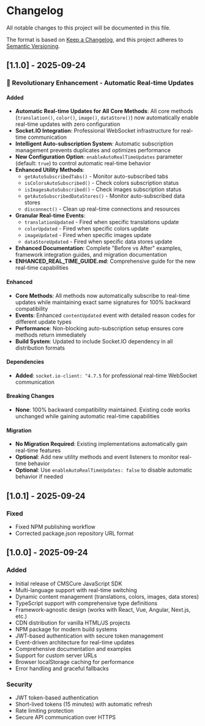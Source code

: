 # Changelog

All notable changes to this project will be documented in this file.

The format is based on [Keep a Changelog](https://keepachangelog.com/en/1.0.0/),
and this project adheres to [Semantic Versioning](https://semver.org/spec/v2.0.0.html).

## [1.1.0] - 2025-09-24

### 🚀 Revolutionary Enhancement - Automatic Real-time Updates

#### Added
- **Automatic Real-time Updates for All Core Methods**: All core methods (`translation()`, `color()`, `image()`, `dataStore()`) now automatically enable real-time updates with zero configuration
- **Socket.IO Integration**: Professional WebSocket infrastructure for real-time communication
- **Intelligent Auto-subscription System**: Automatic subscription management prevents duplicates and optimizes performance
- **New Configuration Option**: `enableAutoRealTimeUpdates` parameter (default: `true`) to control automatic real-time behavior
- **Enhanced Utility Methods**: 
  - `getAutoSubscribedTabs()` - Monitor auto-subscribed tabs
  - `isColorsAutoSubscribed()` - Check colors subscription status  
  - `isImagesAutoSubscribed()` - Check images subscription status
  - `getAutoSubscribedDataStores()` - Monitor auto-subscribed data stores
  - `disconnect()` - Clean up real-time connections and resources
- **Granular Real-time Events**:
  - `translationUpdated` - Fired when specific translations update
  - `colorUpdated` - Fired when specific colors update  
  - `imageUpdated` - Fired when specific images update
  - `dataStoreUpdated` - Fired when specific data stores update
- **Enhanced Documentation**: Complete "Before vs After" examples, framework integration guides, and migration documentation
- **ENHANCED_REAL_TIME_GUIDE.md**: Comprehensive guide for the new real-time capabilities

#### Enhanced
- **Core Methods**: All methods now automatically subscribe to real-time updates while maintaining exact same signatures for 100% backward compatibility
- **Events**: Enhanced `contentUpdated` event with detailed reason codes for different update types
- **Performance**: Non-blocking auto-subscription setup ensures core methods return immediately
- **Build System**: Updated to include Socket.IO dependency in all distribution formats

#### Dependencies
- **Added**: `socket.io-client: ^4.7.5` for professional real-time WebSocket communication

#### Breaking Changes
- **None**: 100% backward compatibility maintained. Existing code works unchanged while gaining automatic real-time capabilities

#### Migration
- **No Migration Required**: Existing implementations automatically gain real-time features
- **Optional**: Add new utility methods and event listeners to monitor real-time behavior
- **Optional**: Use `enableAutoRealTimeUpdates: false` to disable automatic behavior if needed

## [1.0.1] - 2025-09-24

### Fixed
- Fixed NPM publishing workflow
- Corrected package.json repository URL format

## [1.0.0] - 2025-09-24

### Added
- Initial release of CMSCure JavaScript SDK
- Multi-language support with real-time switching
- Dynamic content management (translations, colors, images, data stores)
- TypeScript support with comprehensive type definitions
- Framework-agnostic design (works with React, Vue, Angular, Next.js, etc.)
- CDN distribution for vanilla HTML/JS projects
- NPM package for modern build systems
- JWT-based authentication with secure token management
- Event-driven architecture for real-time updates
- Comprehensive documentation and examples
- Support for custom server URLs
- Browser localStorage caching for performance
- Error handling and graceful fallbacks

### Security
- JWT token-based authentication
- Short-lived tokens (15 minutes) with automatic refresh
- Rate limiting protection
- Secure API communication over HTTPS
